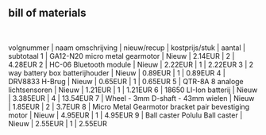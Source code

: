 ## bill of materials
<br />

volgnummer | naam	omschrijving                                    | nieuw/recup   | kostprijs/stuk  	| aantal | subtotaal
1	         | GA12-N20 micro metal gearmotor                       | Nieuw         | 2.14EUR	          | 2      | 4.28EUR
2	         | HC-06	Bluetooth module	                            | Nieuw	        | 2.22EUR	          | 1	     | 2.22EUR
3	         | 2 way battery box	batterijhouder                    | Nieuw	        | 0.89EUR	          | 1      | 0.89EUR
4	         | DRV8833	H-Brug	                                    | Nieuw	        | 0.65EUR           | 1	     | 0.65EUR
5	         | QTR-8A	8 analoge lichtsensoren	                      | Nieuw	        | 1.21EUR	          | 1	     | 1.21EUR
6	         | 18650 LI-Ion batterij 	                              | Nieuw	        | 3.385EUR	        | 4	     | 13.54EUR
7	         | Wheel - 3mm D-shaft - 43mm	wielen                    |	Nieuw	        | 1.85EUR	          | 2	     | 3.7EUR
8	         | Micro Metal Gearmotor bracket pair	bevestiging motor	| Nieuw	        | 4.95EUR	          | 1	     | 4.95EUR
9	         | Ball caster Polulu	Ball caster	                      | Nieuw	        | 2.55EUR           |	1	     | 2.55EUR
